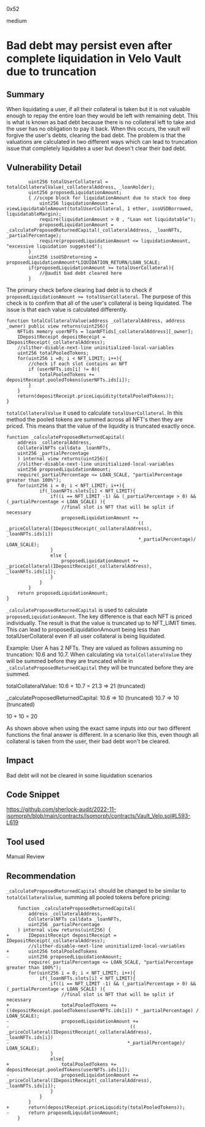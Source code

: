 0x52

medium

# Bad debt may persist even after complete liquidation in Velo Vault due to truncation

## Summary

When liquidating a user, if all their collateral is taken but it is not valuable enough to repay the entire loan they would be left with remaining debt. This is what is known as bad debt because there is no collateral left to take and the user has no obligation to pay it back. When this occurs, the vault will forgive the user's debts, clearing the bad debt. The problem is that the valuations are calculated in two different ways which can lead to truncation issue that completely liquidates a user but doesn't clear their bad debt.

## Vulnerability Detail

            uint256 totalUserCollateral = totalCollateralValue(_collateralAddress, _loanHolder);
            uint256 proposedLiquidationAmount;
            { //scope block for liquidationAmount due to stack too deep
                uint256 liquidationAmount = viewLiquidatableAmount(totalUserCollateral, 1 ether, isoUSDBorrowed, liquidatableMargin);
                require(liquidationAmount > 0 , "Loan not liquidatable");
                proposedLiquidationAmount = _calculateProposedReturnedCapital(_collateralAddress, _loanNFTs, _partialPercentage);
                require(proposedLiquidationAmount <= liquidationAmount, "excessive liquidation suggested");
            }
            uint256 isoUSDreturning = proposedLiquidationAmount*LIQUIDATION_RETURN/LOAN_SCALE;
            if(proposedLiquidationAmount >= totalUserCollateral){
                //@audit bad debt cleared here
            }

The primary check before clearing bad debt is to check if `proposedLiquidationAmount >= totalUserCollateral`. The purpose of this check is to confirm that all of the user's collateral is being liquidated. The issue is that each value is calculated differently.

    function totalCollateralValue(address _collateralAddress, address _owner) public view returns(uint256){
        NFTids memory userNFTs = loanNFTids[_collateralAddress][_owner];
        IDepositReceipt depositReceipt = IDepositReceipt(_collateralAddress);
        //slither-disable-next-line uninitialized-local-variables
        uint256 totalPooledTokens;
        for(uint256 i =0; i < NFT_LIMIT; i++){
            //check if each slot contains an NFT
            if (userNFTs.ids[i] != 0){
                totalPooledTokens += depositReceipt.pooledTokens(userNFTs.ids[i]);
            }
        }
        return(depositReceipt.priceLiquidity(totalPooledTokens));
    }

`totalCollateralValue` it used to calculate `totalUserCollateral`. In this method the pooled tokens are summed across all NFT's then they are priced. This means that the value of the liquidity is truncated exactly once.

    function _calculateProposedReturnedCapital(
        address _collateralAddress, 
        CollateralNFTs calldata _loanNFTs, 
        uint256 _partialPercentage
        ) internal view returns(uint256){
        //slither-disable-next-line uninitialized-local-variables
        uint256 proposedLiquidationAmount;
        require(_partialPercentage <= LOAN_SCALE, "partialPercentage greater than 100%");
        for(uint256 i = 0; i < NFT_LIMIT; i++){
                if(_loanNFTs.slots[i] < NFT_LIMIT){
                    if((i == NFT_LIMIT -1) && (_partialPercentage > 0) && (_partialPercentage < LOAN_SCALE) ){
                        //final slot is NFT that will be split if necessary
                        proposedLiquidationAmount += 
                                                    (( _priceCollateral(IDepositReceipt(_collateralAddress), _loanNFTs.ids[i]) 
                                                    *_partialPercentage)/ LOAN_SCALE);
                    } 
                    else {
                        proposedLiquidationAmount += _priceCollateral(IDepositReceipt(_collateralAddress), _loanNFTs.ids[i]);
                    }
                }
            }
        return proposedLiquidationAmount;
    }

`_calculateProposedReturnedCapital` is used to calculate `proposedLiquidationAmount`. The key difference is that each NFT is priced individually. The result is that the value is truncated up to NFT_LIMIT times. This can lead to proposedLiquidationAmount being less than totalUserCollateral even if all user collateral is being liquidated.

Example:
User A has 2 NFTs. They are valued as follows assuming no truncation: 10.6 and 10.7. When calculating via `totalCollateralValue` they will be summed before they are truncated while in `_calculateProposedReturnedCapital` they will be truncated before they are summed.

totalCollateralValue:
10.6 + 10.7 = 21.3 => 21 (truncated)

_calculateProposedReturnedCapital:
10.6 => 10 (truncated)
10.7 => 10 (truncated)

10 + 10 = 20 

As shown above when using the exact same inputs into our two different functions the final answer is different. In a scenario like this, even though all collateral is taken from the user, their bad debt won't be cleared. 

## Impact

Bad debt will not be cleared in some liquidation scenarios

## Code Snippet

https://github.com/sherlock-audit/2022-11-isomorph/blob/main/contracts/Isomorph/contracts/Vault_Velo.sol#L593-L619

## Tool used

Manual Review

## Recommendation

`_calculateProposedReturnedCapital` should be changed to be similar to `totalCollateralValue`, summing all pooled tokens before pricing:

        function _calculateProposedReturnedCapital(
            address _collateralAddress, 
            CollateralNFTs calldata _loanNFTs, 
            uint256 _partialPercentage
        ) internal view returns(uint256) {
    +       IDepositReceipt depositReceipt = IDepositReceipt(_collateralAddress);
            //slither-disable-next-line uninitialized-local-variables
    +       uint256 totalPooledTokens
    -       uint256 proposedLiquidationAmount;
            require(_partialPercentage <= LOAN_SCALE, "partialPercentage greater than 100%");
            for(uint256 i = 0; i < NFT_LIMIT; i++){
                if(_loanNFTs.slots[i] < NFT_LIMIT){
                    if((i == NFT_LIMIT -1) && (_partialPercentage > 0) && (_partialPercentage < LOAN_SCALE) ){
                        //final slot is NFT that will be split if necessary
    +                   totalPooledTokens += ((depositReceipt.pooledTokens(userNFTs.ids[i]) * _partialPercentage) / LOAN_SCALE);
    -                   proposedLiquidationAmount += 
    -                                            (( _priceCollateral(IDepositReceipt(_collateralAddress), _loanNFTs.ids[i]) 
    -                                           *_partialPercentage)/ LOAN_SCALE);
                    } 
                    else{
    +                   totalPooledTokens += depositReceipt.pooledTokens(userNFTs.ids[i]);
    -                   proposedLiquidationAmount += _priceCollateral(IDepositReceipt(_collateralAddress), _loanNFTs.ids[i]);
                    }
                }
            }
    +       return(depositReceipt.priceLiquidity(totalPooledTokens));
    -       return proposedLiquidationAmount;
        }
